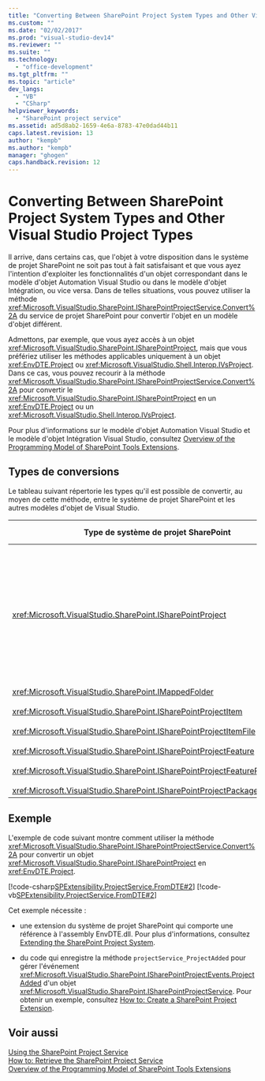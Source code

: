 ```yaml
---
title: "Converting Between SharePoint Project System Types and Other Visual Studio Project Types | Microsoft Docs"
ms.custom: ""
ms.date: "02/02/2017"
ms.prod: "visual-studio-dev14"
ms.reviewer: ""
ms.suite: ""
ms.technology: 
  - "office-development"
ms.tgt_pltfrm: ""
ms.topic: "article"
dev_langs: 
  - "VB"
  - "CSharp"
helpviewer_keywords: 
  - "SharePoint project service"
ms.assetid: ad5d8ab2-1659-4e6a-8783-47e0dad44b11
caps.latest.revision: 13
author: "kempb"
ms.author: "kempb"
manager: "ghogen"
caps.handback.revision: 12
---
```

# Converting Between SharePoint Project System Types and Other Visual Studio Project Types
  Il arrive, dans certains cas, que l'objet à votre disposition dans le système de projet SharePoint ne soit pas tout à fait satisfaisant et que vous ayez l'intention d'exploiter les fonctionnalités d'un objet correspondant dans le modèle d'objet Automation Visual Studio ou dans le modèle d'objet Intégration, ou vice versa.  Dans de telles situations, vous pouvez utiliser la méthode <xref:Microsoft.VisualStudio.SharePoint.ISharePointProjectService.Convert%2A> du service de projet SharePoint pour convertir l'objet en un modèle d'objet différent.  
  
 Admettons, par exemple, que vous ayez accès à un objet <xref:Microsoft.VisualStudio.SharePoint.ISharePointProject>, mais que vous préfériez utiliser les méthodes applicables uniquement à un objet <xref:EnvDTE.Project> ou <xref:Microsoft.VisualStudio.Shell.Interop.IVsProject>.  Dans ce cas, vous pouvez recourir à la méthode <xref:Microsoft.VisualStudio.SharePoint.ISharePointProjectService.Convert%2A> pour convertir le <xref:Microsoft.VisualStudio.SharePoint.ISharePointProject> en un <xref:EnvDTE.Project> ou un <xref:Microsoft.VisualStudio.Shell.Interop.IVsProject>.  
  
 Pour plus d'informations sur le modèle d'objet Automation Visual Studio et le modèle d'objet Intégration Visual Studio, consultez [Overview of the Programming Model of SharePoint Tools Extensions](../sharepoint/overview-of-the-programming-model-of-sharepoint-tools-extensions.md).  
  
## Types de conversions  
 Le tableau suivant répertorie les types qu'il est possible de convertir, au moyen de cette méthode, entre le système de projet SharePoint et les autres modèles d'objet de Visual Studio.  
  
|Type de système de projet SharePoint|Types correspondants dans les modèles d'objet Automation et Intégration|  
|------------------------------------------|-----------------------------------------------------------------------------|  
|<xref:Microsoft.VisualStudio.SharePoint.ISharePointProject>|<xref:EnvDTE.Project><br /><br /> ou<br /><br /> Une interface dans le modèle d'objet intégration Visual Studio implémentée par l'objet COM sous\-jacent pour le projet.  Ces interfaces incluent <xref:Microsoft.VisualStudio.Shell.Interop.IVsHierarchy>, <xref:Microsoft.VisualStudio.Shell.Interop.IVsProject> \(ou une interface dérivée\) et <xref:Microsoft.VisualStudio.Shell.Interop.IVsBuildPropertyStorage>.  Pour obtenir la liste des interfaces principales qui sont implémentées par projets, consultez [Composants de modèle de projet](../extensibility/internals/project-model-core-components.md).|  
|<xref:Microsoft.VisualStudio.SharePoint.IMappedFolder><br /><br /> <xref:Microsoft.VisualStudio.SharePoint.ISharePointProjectItem><br /><br /> <xref:Microsoft.VisualStudio.SharePoint.ISharePointProjectItemFile><br /><br /> <xref:Microsoft.VisualStudio.SharePoint.ISharePointProjectFeature><br /><br /> <xref:Microsoft.VisualStudio.SharePoint.ISharePointProjectFeatureResourceFile><br /><br /> <xref:Microsoft.VisualStudio.SharePoint.ISharePointProjectPackage>|<xref:EnvDTE.ProjectItem><br /><br /> ou<br /><br /> Valeur <xref:System.UInt32> \(également appelée VSITEMID\) servant à identifier le membre du projet dans le <xref:Microsoft.VisualStudio.Shell.Interop.IVsHierarchy> où il figure.  Cette valeur peut être transmise au paramètre *itemid* de certaines méthodes <xref:Microsoft.VisualStudio.Shell.Interop.IVsHierarchy>.|  
  
## Exemple  
 L'exemple de code suivant montre comment utiliser la méthode <xref:Microsoft.VisualStudio.SharePoint.ISharePointProjectService.Convert%2A> pour convertir un objet <xref:Microsoft.VisualStudio.SharePoint.ISharePointProject> en <xref:EnvDTE.Project>.  
  
 [!code-csharp[SPExtensibility.ProjectService.FromDTE#2](../snippets/csharp/VS_Snippets_OfficeSP/spextensibility.projectservice.fromdte/cs/connect.cs#2)]
 [!code-vb[SPExtensibility.ProjectService.FromDTE#2](../snippets/visualbasic/VS_Snippets_OfficeSP/spextensibility.projectservice.fromdte/vb/connect.vb#2)]  
  
 Cet exemple nécessite :  
  
-   une extension du système de projet SharePoint qui comporte une référence à l'assembly EnvDTE.dll.  Pour plus d'informations, consultez [Extending the SharePoint Project System](../sharepoint/extending-the-sharepoint-project-system.md).  
  
-   du code qui enregistre la méthode `projectService_ProjectAdded` pour gérer l'événement <xref:Microsoft.VisualStudio.SharePoint.ISharePointProjectEvents.ProjectAdded> d'un objet <xref:Microsoft.VisualStudio.SharePoint.ISharePointProjectService>.  Pour obtenir un exemple, consultez [How to: Create a SharePoint Project Extension](../sharepoint/how-to-create-a-sharepoint-project-extension.md).  
  
## Voir aussi  
 [Using the SharePoint Project Service](../sharepoint/using-the-sharepoint-project-service.md)   
 [How to: Retrieve the SharePoint Project Service](../sharepoint/how-to-retrieve-the-sharepoint-project-service.md)   
 [Overview of the Programming Model of SharePoint Tools Extensions](../sharepoint/overview-of-the-programming-model-of-sharepoint-tools-extensions.md)  
  
  